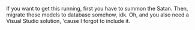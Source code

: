 If you want to get this running, first you have to summon the Satan. Then, migrate those models to database somehow, idk. Oh, and you also need a Visual Studio solution, 'cause I forgot to include it.
